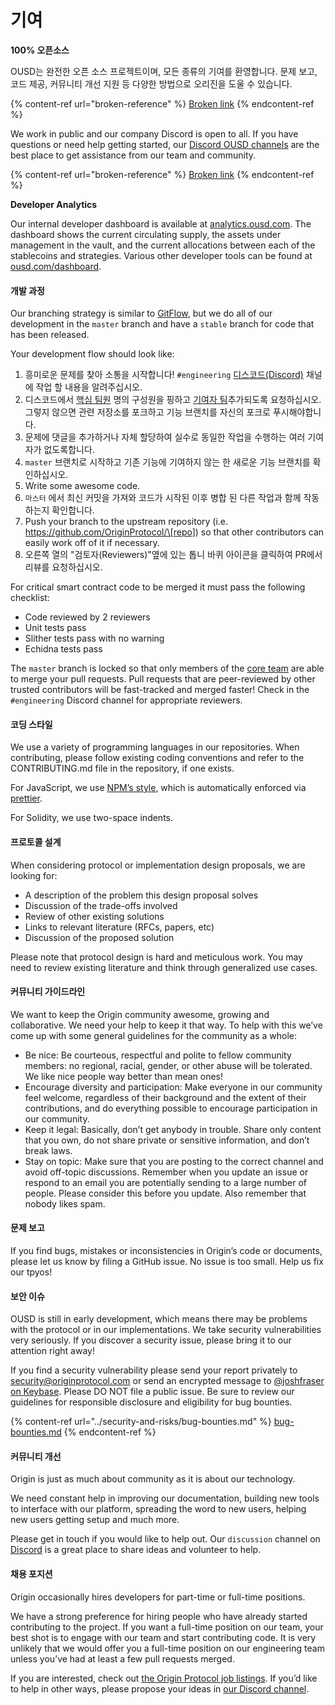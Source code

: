 # 기여

**100% 오픈소스**

OUSD는 완전한 오픈 소스 프로젝트이며, 모든 종류의 기여를 환영합니다. 문제 보고, 코드 제공, 커뮤니티 개선 지원 등 다양한 방법으로 오리진을 도울 수 있습니다.

{% content-ref url="broken-reference" %}
[Broken link](broken-reference)
{% endcontent-ref %}

We work in public and our company Discord is open to all. If you have questions or need help getting started, our [Discord OUSD channels](https://discord.gg/jyxpUSe) are the best place to get assistance from our team and community.

{% content-ref url="broken-reference" %}
[Broken link](broken-reference)
{% endcontent-ref %}

**Developer Analytics**

Our internal developer dashboard is available at [analytics.ousd.com](https://analytics.ousd.com). The dashboard shows the current circulating supply, the assets under management in the vault, and the current allocations between each of the stablecoins and strategies. Various other developer tools can be found at [ousd.com/dashboard](https://ousd.com/dashboard).

#### 개발 과정

Our branching strategy is similar to [GitFlow](http://nvie.com/posts/a-successful-git-branching-model/), but we do all of our development in the `master` branch and have a `stable` branch for code that has been released.

Your development flow should look like:

1. 흥미로운 문제를 찾아 소통을 시작합니다! `#engineering` [디스코드(Discord)](https://discord.gg/jyxpUSe) 채널에 작업 할 내용을 알려주십시오.
2. 디스코드에서 [핵심 팀원](https://github.com/orgs/OriginProtocol/teams/core/members) 명의 구성원을 핑하고 [기여자 팀](https://github.com/orgs/OriginProtocol/teams/contributors)추가되도록 요청하십시오. 그렇지 않으면 관련 저장소를 포크하고 기능 브랜치를 자신의 포크로 푸시해야합니다.
3. 문제에 댓글을 추가하거나 자체 할당하여 실수로 동일한 작업을 수행하는 여러 기여자가 없도록합니다.
4. `master` 브랜치로 시작하고 기존 기능에 기여하지 않는 한 새로운 기능 브랜치를 확인하십시오.
5. Write some awesome code.
6. `마스터` 에서 최신 커밋을 가져와 코드가 시작된 이후 병합 된 다른 작업과 함께 작동하는지 확인합니다.
7. Push your branch to the upstream repository (i.e. https://github.com/OriginProtocol/\[repo]) so that other contributors can easily work off of it if necessary.
8. 오른쪽 열의 "검토자(Reviewers)"옆에 있는 톱니 바퀴 아이콘을 클릭하여 PR에서 리뷰를 요청하십시오.

For critical smart contract code to be merged it must pass the following checklist:

*  Code reviewed by 2 reviewers
*  Unit tests pass
*  Slither tests pass with no warning
*  Echidna tests pass

The `master` branch is locked so that only members of the [core team](https://github.com/orgs/OriginProtocol/teams/core) are able to merge your pull requests. Pull requests that are peer-reviewed by other trusted contributors will be fast-tracked and merged faster! Check in the `#engineering` Discord channel for appropriate reviewers.

#### 코딩 스타일

We use a variety of programming languages in our repositories. When contributing, please follow existing coding conventions and refer to the CONTRIBUTING.md file in the repository, if one exists.

For JavaScript, we use [NPM’s style](https://docs.npmjs.com/misc/coding-style), which is automatically enforced via [prettier](https://prettier.io).

For Solidity, we use two-space indents.

#### 프로토콜 설계

When considering protocol or implementation design proposals, we are looking for:

* A description of the problem this design proposal solves
* Discussion of the trade-offs involved
* Review of other existing solutions
* Links to relevant literature (RFCs, papers, etc)
* Discussion of the proposed solution

Please note that protocol design is hard and meticulous work. You may need to review existing literature and think through generalized use cases.

#### 커뮤니티 가이드라인

We want to keep the Origin community awesome, growing and collaborative. We need your help to keep it that way. To help with this we’ve come up with some general guidelines for the community as a whole:

* Be nice: Be courteous, respectful and polite to fellow community members: no regional, racial, gender, or other abuse will be tolerated. We like nice people way better than mean ones!
* Encourage diversity and participation: Make everyone in our community feel welcome, regardless of their background and the extent of their contributions, and do everything possible to encourage participation in our community.
* Keep it legal: Basically, don’t get anybody in trouble. Share only content that you own, do not share private or sensitive information, and don’t break laws.
* Stay on topic: Make sure that you are posting to the correct channel and avoid off-topic discussions. Remember when you update an issue or respond to an email you are potentially sending to a large number of people. Please consider this before you update. Also remember that nobody likes spam.

#### 문제 보고

If you find bugs, mistakes or inconsistencies in Origin’s code or documents, please let us know by filing a GitHub issue. No issue is too small. Help us fix our tpyos!

#### 보안 이슈

OUSD is still in early development, which means there may be problems with the protocol or in our implementations. We take security vulnerabilities very seriously. If you discover a security issue, please bring it to our attention right away!

If you find a security vulnerability please send your report privately to [security@originprotocol.com](mailto:security@originprotocol.com) or send an encrypted message to [@joshfraser on Keybase](https://keybase.io/joshfraser). Please DO NOT file a public issue. Be sure to review our guidelines for responsible disclosure and eligibility for bug bounties.

{% content-ref url="../security-and-risks/bug-bounties.md" %}
[bug-bounties.md](../security-and-risks/bug-bounties.md)
{% endcontent-ref %}

#### **커뮤니티 개선**

Origin is just as much about community as it is about our technology.

We need constant help in improving our documentation, building new tools to interface with our platform, spreading the word to new users, helping new users getting setup and much more.

Please get in touch if you would like to help out. Our `discussion` channel on [Discord](https://www.originprotocol.com/discord) is a great place to share ideas and volunteer to help.

#### 채용 포지션

Origin occasionally hires developers for part-time or full-time positions.

We have a strong preference for hiring people who have already started contributing to the project. If you want a full-time position on our team, your best shot is to engage with our team and start contributing code. It is very unlikely that we would offer you a full-time position on our engineering team unless you’ve had at least a few pull requests merged.

If you are interested, check out [the Origin Protocol job listings](https://angel.co/originprotocol/jobs). If you’d like to help in other ways, please propose your ideas in [our Discord channel](https://www.originprotocol.com/discord).

